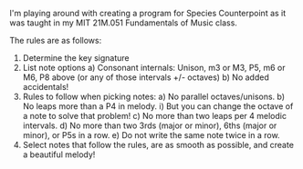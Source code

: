 I'm playing around with creating a program for Species Counterpoint as it was taught in my MIT 21M.051 Fundamentals of Music class.

The rules are as follows:
1) Determine the key signature
2) List note options
  a) Consonant internals: Unison, m3 or M3, P5, m6 or M6, P8 above (or any of those intervals +/- octaves)
  b) No added accidentals!
3) Rules to follow when picking notes:
  a) No parallel octaves/unisons.
  b) No leaps more than a P4 in melody.
    i) But you can change the octave of a note to solve that problem!
  c) No more than two leaps per 4 melodic intervals.
  d) No more than two 3rds (major or minor), 6ths (major or minor), or P5s in a row.
  e) Do not write the same note twice in a row.
4) Select notes that follow the rules, are as smooth as possible, and create a beautiful melody!
